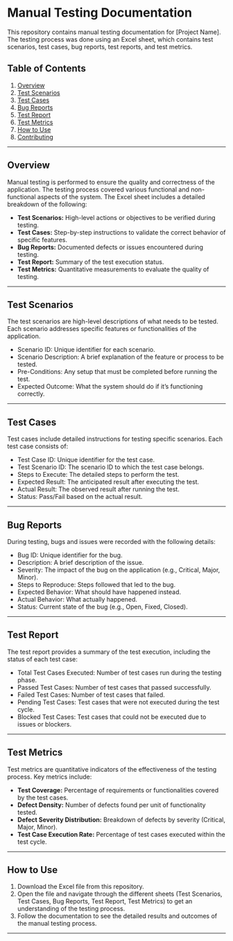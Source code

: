 # Manual Testing Documentation

This repository contains manual testing documentation for [Project Name]. The testing process was done using an Excel sheet, which contains test scenarios, test cases, bug reports, test reports, and test metrics.

## Table of Contents
1. [Overview](#overview)
2. [Test Scenarios](#test-scenarios)
3. [Test Cases](#test-cases)
4. [Bug Reports](#bug-reports)
5. [Test Report](#test-report)
6. [Test Metrics](#test-metrics)
7. [How to Use](#how-to-use)
8. [Contributing](#contributing)

---

## Overview

Manual testing is performed to ensure the quality and correctness of the application. The testing process covered various functional and non-functional aspects of the system. The Excel sheet includes a detailed breakdown of the following:

- **Test Scenarios:** High-level actions or objectives to be verified during testing.
- **Test Cases:** Step-by-step instructions to validate the correct behavior of specific features.
- **Bug Reports:** Documented defects or issues encountered during testing.
- **Test Report:** Summary of the test execution status.
- **Test Metrics:** Quantitative measurements to evaluate the quality of testing.

---

## Test Scenarios

The test scenarios are high-level descriptions of what needs to be tested. Each scenario addresses specific features or functionalities of the application.

- Scenario ID: Unique identifier for each scenario.
- Scenario Description: A brief explanation of the feature or process to be tested.
- Pre-Conditions: Any setup that must be completed before running the test.
- Expected Outcome: What the system should do if it’s functioning correctly.

---

## Test Cases

Test cases include detailed instructions for testing specific scenarios. Each test case consists of:

- Test Case ID: Unique identifier for the test case.
- Test Scenario ID: The scenario ID to which the test case belongs.
- Steps to Execute: The detailed steps to perform the test.
- Expected Result: The anticipated result after executing the test.
- Actual Result: The observed result after running the test.
- Status: Pass/Fail based on the actual result.

---

## Bug Reports

During testing, bugs and issues were recorded with the following details:

- Bug ID: Unique identifier for the bug.
- Description: A brief description of the issue.
- Severity: The impact of the bug on the application (e.g., Critical, Major, Minor).
- Steps to Reproduce: Steps followed that led to the bug.
- Expected Behavior: What should have happened instead.
- Actual Behavior: What actually happened.
- Status: Current state of the bug (e.g., Open, Fixed, Closed).

---

## Test Report

The test report provides a summary of the test execution, including the status of each test case:

- Total Test Cases Executed: Number of test cases run during the testing phase.
- Passed Test Cases: Number of test cases that passed successfully.
- Failed Test Cases: Number of test cases that failed.
- Pending Test Cases: Test cases that were not executed during the test cycle.
- Blocked Test Cases: Test cases that could not be executed due to issues or blockers.

---

## Test Metrics

Test metrics are quantitative indicators of the effectiveness of the testing process. Key metrics include:

- **Test Coverage:** Percentage of requirements or functionalities covered by the test cases.
- **Defect Density:** Number of defects found per unit of functionality tested.
- **Defect Severity Distribution:** Breakdown of defects by severity (Critical, Major, Minor).
- **Test Case Execution Rate:** Percentage of test cases executed within the test cycle.

---

## How to Use

1. Download the Excel file from this repository.
2. Open the file and navigate through the different sheets (Test Scenarios, Test Cases, Bug Reports, Test Report, Test Metrics) to get an understanding of the testing process.
3. Follow the documentation to see the detailed results and outcomes of the manual testing process.

---
